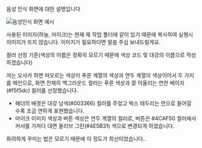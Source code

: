 음성 인식 화면에 대한 설명입니다

![음성인식 화면 예시](https://github.com/user-attachments/assets/10398be5-e563-41d0-8514-b5e4a10b0eaf)

사용된 이미지(하늘, 마이크)는 현재 제 작업 폴더에 같이 있기 때문에 복사하여 실행시 이미지가 뜨지 않습니다.
이미지가 필요하다면 말씀 주심 보내드릴게요.

컬러 선정 기준(색상의 이름은 정확히 모르기 때문에 색상 코드 및 대강의 이름으로 작성하겠습니다)

저는 오사카 하면 떠오르는 색상이 푸른 계열의 색상과 연두 계열의 색상이어서 두 가지를 메인으로, 화면 전체의 백그라운드 컬러는 푸른 색상과 잘 어울리는 연한 베이지(#f5f5dc) 컬러를 선정했습니다.

- 헤더의 배경은 대강 남색(#003366) 컬러를 주었고 박스 테두리는 안으로 들어갈 수록 조금 연하게 표현했습니다.
- 마이크 이미지 색상과 버튼 색상은 연두 계열의 컬러로, 버튼은 #4CAF50 컬러에서 커서를 가져다 대면 올리브 그린(#4E5B31) 색으로 변경되게 하였습니다.

화려하게 꾸미는 법은 모르기 때문에 이 정도가 최선이었습니다.. 

